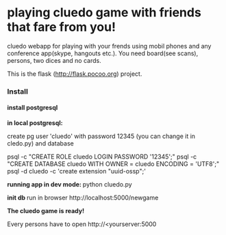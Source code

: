 # playing cluedo game with friends that fare from you!
cluedo webapp for playing with your frends using mobil phones and any conference app(skype, hangouts etc.).
You need board(see scans), persons, two dices and no cards.

This is the flask (http://flask.pocoo.org) project.

<h3> Install </h3>

<h4>install postgresql </h4>

<b>in local postgresql: </b>

create pg user 'cluedo' with password 12345 (you can change it in cledo.py) and database

psql -c "CREATE ROLE cluedo LOGIN PASSWORD '12345';"
psql -c "CREATE DATABASE cluedo WITH OWNER = cluedo ENCODING = 'UTF8';"
psql -d cluedo -c 'create extension "uuid-ossp";'

<b>running app in dev mode: </b>
python cluedo.py

<b>init db </b>
run in browser http://localhost:5000/newgame

<b>The cluedo game is ready!</b> 

Every persons have to open http://<yourserver:5000
